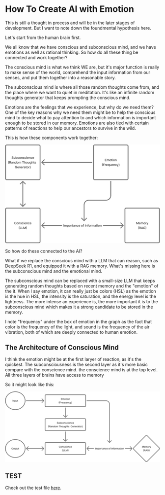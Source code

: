 # How To Create AI with Emotion

This is still a thought in process and will be in the later stages of development. But I want to note down the foundmental hypothesis here.

Let's start from the human brain first.

We all know that we have conscious and subconscious mind, and we have emotions as well as rational thinking. So how do all these thing be connected and work together?

The conscious mind is what we think WE are, but it's major function is really to make sense of the world, comprehend the input information from our senses, and put them together into a reasonable story.

The subconscious mind is where all those random thoughts come from, and the place where we want to quiet in meditation. It's like an infinite random thoughts generator that keeps prompting the conscious mind.

Emotions are the feelings that we experience, but why do we need them? One of the key reasons why we need them might be to help the conscious mind to decide what to pay attention to and which information is important enough to be stored in our memory. Emotions are also tied with certain patterns of reactions to help our ancestors to survive in the wild.

This is how these components work together:

![Emotional Brain](../images/ai_emotion.png)

So how do these connected to the AI?

What if we replace the conscious mind with a LLM that can reason, such as DeepSeek R1, and equipped it with a RAG memory. What's missing here is the subconscious mind and the emotional mind.

The subconscious mind can be replaced with a small-size LLM that keeps generating random thoughts based on recent memory and the "emotion" of the it. When I say emotion, it can really just be colors (HSL) as the emotion is the hue in HSL, the intensity is the saturation, and the energy level is the lightness. The more intense an experience is, the more important it is to the subconscious mind which makes it a strong candidate to be stored in the memory.

I note "frequency" under the box of emotion in the graph as the fact that color is the frequency of the light, and sound is the frequency of the air vibration, both of which are deeply connected to human emotion.

## The Architecture of Conscious Mind

I think the emotion might be at the first laryer of reaction, as it's the quickest. The subconsciousness is the second layer as it's more basic compare with the conscience mind. the conscience mind is at the top level. All three layers of brains have access to memory

So it might look like this:

![Conscious Mind Architecture](../images/revised_consciousness.png)

## TEST

Check out the test file [here](../emotional_ai_openai.py).
